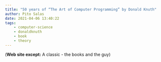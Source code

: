 ```yaml
---
title: "50 years of “The Art of Computer Programming” by Donald Knuth"
author: Pito Salas
date: 2021-04-06 13:40:22
tags:
    - computer-science
    - donaldknuth
    - book
    - theory
---
```



(**Web site except:** A classic - the books and the guy) 
